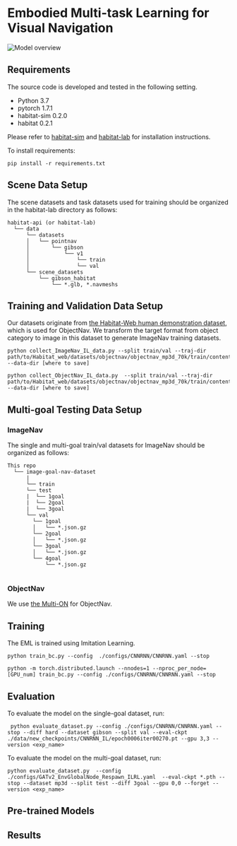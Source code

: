 # Embodied Multi-task Learning for Visual Navigation
<!-- This repository is the official implementation of [MemoNav](https://arxiv.org/abs/2030.12345).  -->


![Model overview](./assets/Main_Model.png)

## Requirements
The source code is developed and tested in the following setting. 
- Python 3.7
- pytorch 1.7.1
- habitat-sim 0.2.0
- habitat 0.2.1

Please refer to [habitat-sim](https://github.com/facebookresearch/habitat-sim.git) and [habitat-lab](https://github.com/facebookresearch/habitat-lab.git) for installation instructions.

To install requirements:

```setup
pip install -r requirements.txt
```

## Scene Data Setup
The scene datasets and task datasets used for training should be organized in the habitat-lab directory as follows:
```
habitat-api (or habitat-lab)
  └── data
      └── datasets
      │   └── pointnav
      │       └── gibson
      │           └── v1
      │               └── train
      │               └── val
      └── scene_datasets
          └── gibson_habitat
              └── *.glb, *.navmeshs  
```

## Training and Validation Data Setup
Our datasets originate from [the Habitat-Web human demonstration dataset](https://github.com/Ram81/habitat-imitation-baselines#downloading-human-demonstrations-dataset), which is used for ObjectNav. We transform the target format from object category to image in this dataset to generate ImageNav training datasets.

```collect the ImageNav dataset
python collect_ImageNav_IL_data.py --split train/val --traj-dir path/to/Habitat_web/datasets/objectnav/objectnav_mp3d_70k/train/content  --data-dir [where to save]
```

```collect the ObjectNav dataset
python collect_ObjectNav_IL_data.py  --split train/val --traj-dir path/to/Habitat_web/datasets/objectnav/objectnav_mp3d_70k/train/content  --data-dir [where to save]
```

## Multi-goal Testing Data Setup
### ImageNav
The single and multi-goal train/val datasets for ImageNav should be organized as follows:
```
This repo
  └── image-goal-nav-dataset
      |
      └── train
      └── test
      |  └── 1goal
      |  └── 2goal
      |  └── 3goal
      └── val
        └── 1goal
        │   └── *.json.gz
        └── 2goal
        │   └── *.json.gz
        └── 3goal
        │   └── *.json.gz
        └── 4goal
            └── *.json.gz
      
```

### ObjectNav
We use [the Multi-ON](https://github.com/saimwani/multiON) for ObjectNav.

## Training
The EML is trained using Imitation Learning.


```train on a single GPU
python train_bc.py --config  ./configs/CNNRNN/CNNRNN.yaml --stop
```

```train on multiple GPUs
python -m torch.distributed.launch --nnodes=1 --nproc_per_node=[GPU_num] train_bc.py --config ./configs/CNNRNN/CNNRNN.yaml --stop
```

## Evaluation

To evaluate the model on the single-goal dataset, run:

```eval
 python evaluate_dataset.py --config ./configs/CNNRNN/CNNRNN.yaml --stop --diff hard --dataset gibson --split val --eval-ckpt ./data/new_checkpoints/CNNRNN_IL/epoch0006iter00270.pt --gpu 3,3 --version <exp_name>

```

To evaluate the model on the multi-goal dataset, run:

```eval
python evaluate_dataset.py  --config ./configs/GATv2_EnvGlobalNode_Respawn_ILRL.yaml  --eval-ckpt *.pth --stop --dataset mp3d --split test --diff 3goal --gpu 0,0 --forget --version <exp_name>

```


## Pre-trained Models

<!-- You can download pretrained models here:

- [Memonav model](https://zjueducn-my.sharepoint.com/:u:/g/personal/hongxin_li_zju_edu_cn/EVHGjFj4db9GiblAcCrTh1kBF78FpMW2-X7HUHrGsmXOZg?e=DSPnb5) trained on Gibson scene datasets.  -->


## Results

<!-- Our model achieves the following performance on:

### [Gibson single-goal test dataset](https://github.com/facebookresearch/image-goal-nav-dataset)
Following the experiemntal settings in VGM, our MemoNav model was tested on 1007 samples of this dataset. We reported the performances of our model and various baselines in the table. (NOTE: we re-evaluated the VGM pretrained model and reported new results)

| Model name         | SR  | SPL |
| ------------------ |---------------- | -------------- |
| ANS   |     0.30         |      0.11       |
| Exp4nav   |     0.47         |      0.39       |
| SMT   |     0.56         |      0.40       |
| Neural Planner   |     0.42         |      0.27       |
| NTS   |     0.43         |      0.26       |
| VGM   |     0.75         |      0.58       |
| MemoNav (ours)   |     0.78         |      0.54       |

### [Gibson multi-goal test dataset](https://github.com/facebookresearch/image-goal-nav-dataset)
We compared our model with VGM on multi-goal test datasets which can be downloaded [here](https://zjueducn-my.sharepoint.com/:u:/g/personal/hongxin_li_zju_edu_cn/EV8yJjE4PZRFjspQRUuK8SUBitWymCw7GCj-rMiWOCI18Q?e=FAGIHY).

| Model name         | 2goal PR  | 2goal PPL | 3goal PR  | 3goal PPL | 4goal PR  | 4goal PPL |
| ------------------ |---------------- | -------------- |---------------- | -------------- |---------------- | -------------- |
| VGM   |     0.45        |      0.18       | 0.33 | 0.08 | 0.28 | 0.05 |
| MemoNav (ours)   |     0.50         |      0.17       | 0.42 | 0.09 | 0.31 | 0.05 |

### Visualizations


https://user-images.githubusercontent.com/49870114/175005380-b3623e2b-22e5-4e1f-88e3-7dc41fe3ddec.mp4



https://user-images.githubusercontent.com/49870114/175005417-7939a6f2-987f-431d-b5b2-abac1141cdfb.mp4



https://user-images.githubusercontent.com/49870114/175005441-871eb72c-a938-4086-a699-d9dd4d8857f5.mp4




https://user-images.githubusercontent.com/49870114/175005452-cb3f720d-4143-4000-a673-b4172945fdb3.mp4 -->
